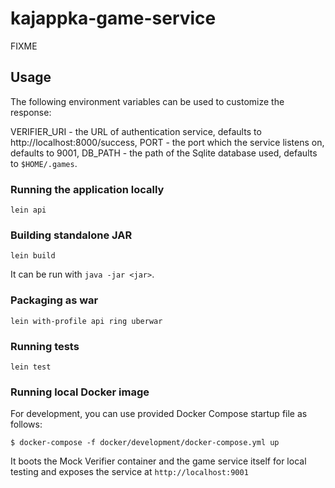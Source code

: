 # kajappka-game-service

FIXME

## Usage

The following environment variables can be used to customize the response:

VERIFIER_URI - the URL of authentication service, defaults to  http://localhost:8000/success,
PORT - the port which the service listens on, defaults to 9001,
DB_PATH - the path of the Sqlite database used, defaults to `$HOME/.games`.

### Running the application locally

`lein api`

### Building standalone JAR

`lein build`

It can be run with `java -jar <jar>`.

### Packaging as war

`lein with-profile api ring uberwar`

### Running tests

`lein test`

### Running local Docker image

For development, you can use provided Docker Compose startup file as follows:

```
$ docker-compose -f docker/development/docker-compose.yml up
```

It boots the Mock Verifier container and the game
service itself for local testing and exposes the service at `http://localhost:9001`
